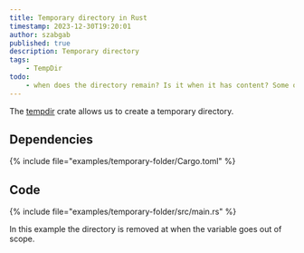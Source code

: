 ```yaml
---
title: Temporary directory in Rust
timestamp: 2023-12-30T19:20:01
author: szabgab
published: true
description: Temporary directory
tags:
    - TempDir
todo:
    - when does the directory remain? Is it when it has content? Some other reason?
---
```


The [tempdir](https://crates.io/crates/tempdir) crate allows us to create a temporary directory.


## Dependencies

{% include file="examples/temporary-folder/Cargo.toml" %}

## Code

{% include file="examples/temporary-folder/src/main.rs" %}

In this example the directory is removed at when the variable goes out of scope.

